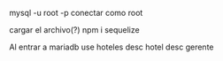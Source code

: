 mysql -u root -p
conectar como root

cargar el archivo(?)
npm i sequelize

Al entrar a mariadb
use hoteles
desc hotel
desc gerente

